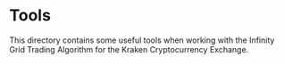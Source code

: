 # Tools

This directory contains some useful tools when working with the Infinity Grid
Trading Algorithm for the Kraken Cryptocurrency Exchange.
